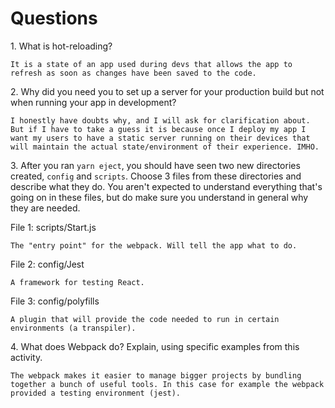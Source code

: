 # Questions

1\.  What is hot-reloading?

```
It is a state of an app used during devs that allows the app to
refresh as soon as changes have been saved to the code.
```

2\.  Why did you need you to set up a server for your production build but not when running your app in development?

```
I honestly have doubts why, and I will ask for clarification about.
But if I have to take a guess it is because once I deploy my app I
want my users to have a static server running on their devices that will maintain the actual state/environment of their experience. IMHO.
```

3\. After you ran `yarn eject`, you should have seen two new directories created, `config` and `scripts`. Choose 3 files from these directories and describe what they do. You aren't expected to understand everything that's going on in these files, but do make sure you understand in general why they are needed.

File 1: scripts/Start.js

```
The "entry point" for the webpack. Will tell the app what to do. 
```

File 2: config/Jest

```
A framework for testing React.
```

File 3: config/polyfills

```
A plugin that will provide the code needed to run in certain environments (a transpiler).
```

4\.  What does Webpack do? Explain, using specific examples from this activity.

```
The webpack makes it easier to manage bigger projects by bundling together a bunch of useful tools. In this case for example the webpack provided a testing environment (jest).
```
